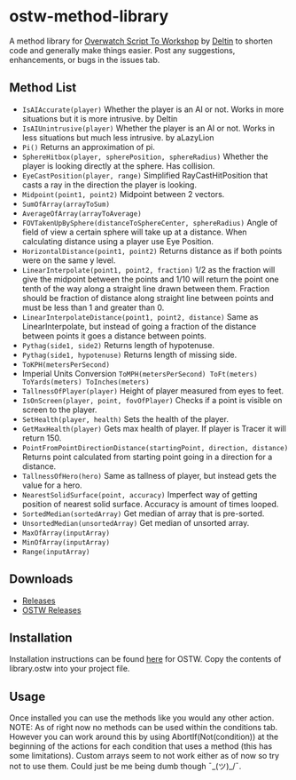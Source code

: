 # ostw-method-library
A method library for [Overwatch Script To Workshop](https://github.com/ItsDeltin/Overwatch-Script-To-Workshop/) by [Deltin](https://github.com/ItsDeltin/) to shorten code and generally make things easier. Post any suggestions, enhancements, or bugs in the issues tab.

## Method List
- `IsAIAccurate(player)` Whether the player is an AI or not. Works in more situations but it is more intrusive. by Deltin
- `IsAIUnintrusive(player)` Whether the player is an AI or not. Works in less situations but much less intrusive. by aLazyLion
- `Pi()` Returns an approximation of pi.
- `SphereHitbox(player, spherePosition, sphereRadius)` Whether the player is looking directly at the sphere. Has collision.
- `EyeCastPosition(player, range)` Simplified RayCastHitPosition that casts a ray in the direction the player is looking.
- `Midpoint(point1, point2)` Midpoint between 2 vectors.
- `SumOfArray(arrayToSum)`
- `AverageOfArray(arrayToAverage)`
- `FOVTakenUpBySphere(distanceToSphereCenter, sphereRadius)` Angle of field of view a certain sphere will take up at a distance. When calculating distance using a player use Eye Position.
- `HorizontalDistance(point1, point2)` Returns distance as if both points were on the same y level.
- `LinearInterpolate(point1, point2, fraction)` 1/2 as the fraction will give the midpoint between the points and 1/10 will return the point one tenth of the way along a straight line drawn between them. Fraction should be fraction of distance along straight line between points and must be less than 1 and greater than 0.
- `LinearInterpolateDistance(point1, point2, distance)` Same as LinearInterpolate, but instead of going a fraction of the distance between points it goes a distance between points.
- `Pythag(side1, side2)` Returns length of hypotenuse.
- `Pythag(side1, hypotenuse)` Returns length of missing side.
- `ToKPH(metersPerSecond)`
- Imperial Units Conversion `ToMPH(metersPerSecond) ToFt(meters) ToYards(meters) ToInches(meters)`
- `TallnessOfPlayer(player)` Height of player measured from eyes to feet.
- `IsOnScreen(player, point, fovOfPlayer)` Checks if a point is visible on screen to the player. 
- `SetHealth(player, health)` Sets the health of the player.
- `GetMaxHealth(player)` Gets max health of player. If player is Tracer it will return 150.
- `PointFromPointDirectionDistance(startingPoint, direction, distance)` Returns point calculated from starting point going in a direction for a distance.
- `TallnessOfHero(hero)` Same as tallness of player, but instead gets the value for a hero.
- `NearestSolidSurface(point, accuracy)` Imperfect way of getting position of nearest solid surface. Accuracy is amount of times looped.
- `SortedMedian(sortedArray)` Get median of array that is pre-sorted.
- `UnsortedMedian(unsortedArray)` Get median of unsorted array.
- `MaxOfArray(inputArray)`
- `MinOfArray(inputArray)`
- `Range(inputArray)`

## Downloads
- [Releases](https://github.com/TrueCP6/ostw-method-library/releases/)
- [OSTW Releases](https://github.com/ItsDeltin/Overwatch-Script-To-Workshop/releases/)

## Installation
Installation instructions can be found [here](https://github.com/ItsDeltin/Overwatch-Script-To-Workshop/) for OSTW. Copy the contents of library.ostw into your project file.

## Usage
Once installed you can use the methods like you would any other action. NOTE: As of right now no methods can be used within the conditions tab. However you can work around this by using AbortIf(Not(condition)) at the beginning of the actions for each condition that uses a method (this has some limitations). Custom arrays seem to not work either as of now so try not to use them. Could just be me being dumb though ¯\_(ツ)_/¯.
